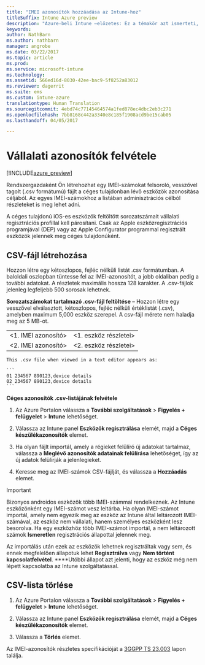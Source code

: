 ```yaml
---
title: "IMEI azonosítók hozzáadása az Intune-hoz"
titleSuffix: Intune Azure preview
description: "Azure-beli Intune –előzetes: Ez a témakör azt ismerteti, hogyan lehet céges azonosítókat (IMEI-számokat) felvenni a Microsoft Intune-ba. "
keywords: 
author: NathBarn
ms.author: nathbarn
manager: angrobe
ms.date: 03/22/2017
ms.topic: article
ms.prod: 
ms.service: microsoft-intune
ms.technology: 
ms.assetid: 566ed16d-8030-42ee-bac9-5f8252a83012
ms.reviewer: dagerrit
ms.suite: ems
ms.custom: intune-azure
translationtype: Human Translation
ms.sourcegitcommit: 4ebd74c77145464574a1fed878ec4dbc2eb3c271
ms.openlocfilehash: 7bb8168c442a3340e8c185f1908acd9be15cab05
ms.lasthandoff: 04/05/2017

---
```


# <a name="add-corporate-identifiers"></a>Vállalati azonosítók felvétele

[!INCLUDE[azure_preview](../includes/azure_preview.md)]

Rendszergazdaként Ön létrehozhat egy IMEI-számokat felsoroló, vesszővel tagolt (.csv formátumú) fájlt a céges tulajdonban lévő eszközök azonosítása céljából. Az egyes IMEI-számokhoz a listában adminisztrációs célból részleteket is meg lehet adni.

A céges tulajdonú iOS-es eszközök feltöltött sorozatszámait vállalati regisztrációs profillal kell párosítani. Csak az Apple eszközregisztrációs programjával (DEP) vagy az Apple Configurator programmal regisztrált eszközök jelennek meg céges tulajdonúként. 

## <a name="create-a-csv-file"></a>CSV-fájl létrehozása
Hozzon létre egy kétoszlopos, fejléc nélküli listát .csv formátumban. A baloldali oszlopban tüntesse fel az IMEI-azonosítót, a jobb oldaliban pedig a további adatokat. A részletek maximális hossza 128 karakter. A .csv-fájlok jelenleg legfeljebb 500 sorosak lehetnek.

**Sorozatszámokat tartalmazó .csv-fájl feltöltése** – Hozzon létre egy vesszővel elválasztott, kétoszlopos, fejléc nélküli értéklistát (.csv), amelyben maximum 5,000 eszköz szerepel. A csv-fájl mérete nem haladja meg az 5 MB-ot.

|||
|-|-|
|&lt;1. IMEI azonosító&gt;|&lt;1. eszköz részletei&gt;|
|&lt;2. IMEI azonosító&gt;|&lt;2. eszköz részletei&gt;|

    This .csv file when viewed in a text editor appears as:

    ```
    01 234567 890123,device details
    02 234567 890123,device details
    ```

**Céges azonosítók .csv-listájának felvétele**

1. Az Azure Portalon válassza a **További szolgáltatások** > **Figyelés + felügyelet** > **Intune** lehetőséget.

2. Válassza az Intune panel **Eszközök regisztrálása** elemét, majd a **Céges készülékazonosítók** elemet.

3. Ha olyan fájlt importál, amely a régieket felülíró új adatokat tartalmaz, válassza a **Meglévő azonosítók adatainak felülírása** lehetőséget, így az új adatok felülírják a jelenlegieket.

4. Keresse meg az IMEI-számok CSV-fájlját, és válassza a **Hozzáadás** elemet.

> [!IMPORTANT]
> Bizonyos androidos eszközök több IMEI-számmal rendelkeznek. Az Intune eszközönként egy IMEI-számot vesz leltárba. Ha olyan IMEI-számot importál, amely nem egyezik meg az eszköz az Intune által leltározott IMEI-számával, az eszköz nem vállalati, hanem személyes eszközként lesz besorolva. Ha egy eszközhöz több IMEI-számot importál, a nem leltározott számok **Ismeretlen** regisztrációs állapottal jelennek meg.

Az importálás után ezek az eszközök lehetnek regisztráltak vagy sem, és ennek megfelelően állapotuk lehet **Regisztrálva** vagy **Nem történt kapcsolatfelvétel**. ****Utóbbi állapot azt jelenti, hogy az eszköz még nem lépett kapcsolatba az Intune szolgáltatással.

## <a name="delete-a-csv-list"></a>CSV-lista törlése

1. Az Azure Portalon válassza a **További szolgáltatások** > **Figyelés + felügyelet** > **Intune** lehetőséget.

2. Válassza az Intune panel **Eszközök regisztrálása** elemét, majd a **Céges készülékazonosítók** elemet.

3. Válassza a **Törlés** elemet.

Az IMEI-azonosítók részletes specifikációját a [3GGPP TS 23.003](https://portal.3gpp.org/desktopmodules/Specifications/SpecificationDetails.aspx?specificationId=729) lapon találja.

